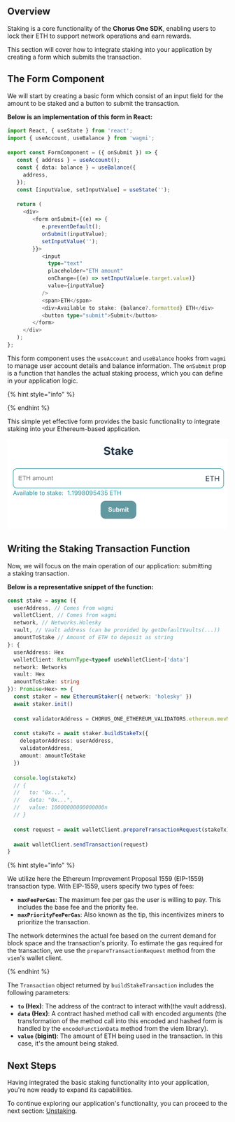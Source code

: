 ## Overview

Staking is a core functionality of the **Chorus One SDK**, enabling users to lock their ETH to support network operations and earn rewards.

This section will cover how to integrate staking into your application by creating a form which submits the transaction.

## The Form Component

We will start by creating a basic form which consist of an input field for the amount to be staked and a button to submit the transaction.

**Below is an implementation of this form in React:**

```typescript
import React, { useState } from 'react';
import { useAccount, useBalance } from 'wagmi';

export const FormComponent = ({ onSubmit }) => {
   const { address } = useAccount();
   const { data: balance } = useBalance({
     address,
   });
   const [inputValue, setInputValue] = useState('');

   return (
     <div>
        <form onSubmit={(e) => {
           e.preventDefault();
           onSubmit(inputValue);
           setInputValue('');
        }}>
           <input
             type="text"
             placeholder="ETH amount"
             onChange={(e) => setInputValue(e.target.value)}
             value={inputValue}
           />
           <span>ETH</span>
           <div>Available to stake: {balance?.formatted} ETH</div>
           <button type="submit">Submit</button>
        </form>
     </div>
   );
};
```

This form component uses the `useAccount` and `useBalance` hooks from `wagmi` to manage user account details and balance information. The `onSubmit` prop is a function that handles the actual staking process, which you can define in your application logic.

{% hint style="info" %}

{% endhint %}

This simple yet effective form provides the basic functionality to integrate staking into your Ethereum-based application.

![Stake form](../assets/tutorial/stake.png)

## Writing the Staking Transaction Function

Now, we will focus on the main operation of our application: submitting a staking transaction.

**Below is a representative snippet of the function:**

```typescript
const stake = async ({
  userAddress, // Comes from wagmi
  walletClient, // Comes from wagmi
  network, // Networks.Holesky
  vault, // Vault address (can be provided by getDefaultVaults(...))
  amountToStake // Amount of ETH to deposit as string
}: {
  userAddress: Hex
  walletClient: ReturnType<typeof useWalletClient>['data']
  network: Networks
  vault: Hex
  amountToStake: string
}): Promise<Hex> => {
  const staker = new EthereumStaker({ network: 'holesky' })
  await staker.init()

  const validatorAddress = CHORUS_ONE_ETHEREUM_VALIDATORS.ethereum.mevMaxVault

  const stakeTx = await staker.buildStakeTx({
    delegatorAddress: userAddress,
    validatorAddress,
    amount: amountToStake
  })

  console.log(stakeTx)
  // {
  //   to: "0x...",
  //   data: "0x...",
  //   value: 10000000000000000n
  // }

  const request = await walletClient.prepareTransactionRequest(stakeTx)

  await walletClient.sendTransaction(request)
}
```

{% hint style="info" %}

We utilize here the Ethereum Improvement Proposal 1559 (EIP-1559) transaction type. With EIP-1559, users specify two types of fees:

- **`maxFeePerGas`**: The maximum fee per gas the user is willing to pay. This includes the base fee and the priority fee.
- **`maxPriorityFeePerGas`**: Also known as the tip, this incentivizes miners to prioritize the transaction.

The network determines the actual fee based on the current demand for block space and the transaction's priority. To estimate the gas required for the transaction, we use the `prepareTransactionRequest` method from the `viem`'s wallet client.

{% endhint %}

The `Transaction` object returned by `buildStakeTransaction` includes the following parameters:

- **`to` (Hex)**: The address of the contract to interact with(the vault address).
- **`data` (Hex)**: A contract hashed method call with encoded arguments (the transformation of the method call into this encoded and hashed form is handled by the `encodeFunctionData` method from the viem library).
- **`value` (bigint)**: The amount of ETH being used in the transaction. In this case, it's the amount being staked.

## Next Steps

Having integrated the basic staking functionality into your application, you're now ready to expand its capabilities.

To continue exploring our application's functionality, you can proceed to the next section: [Unstaking][unstake].

[unstake]: 4-unstaking.md
